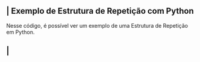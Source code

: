  ## | Exemplo de Estrutura de Repetição com Python 

   Nesse código, é possível ver um exemplo de uma Estrutura de Repetição em Python. 
 
 ## |
